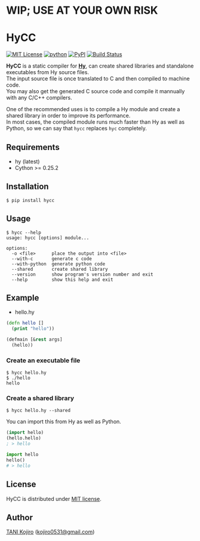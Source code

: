 # WIP; USE AT YOUR OWN RISK
# HyCC
[![MIT License](http://img.shields.io/badge/license-MIT-blue.svg?style=flat)](https://github.com/koji-kojiro/hylang-hycc/blob/master/LICENSE)
[![python](https://img.shields.io/badge/python-2.7%2B%2C%203.3%2B-red.svg)](https://pypi.python.org/pypi/hycc)
[![PyPI](https://img.shields.io/pypi/v/hycc.svg)](https://pypi.python.org/pypi/hycc)
[![Build Status](https://travis-ci.org/koji-kojiro/hylang-hycc.svg?branch=master)](https://travis-ci.org/koji-kojiro/hylang-hycc)

**HyCC** is a static compiler for [**Hy**](https://github.com/hylang/hy), can create shared libraries and standalone executables from Hy source files.  
The input source file is once translated to C and then compiled to machine code.  
You may also get the generated C source code and compile it mannually with any C/C++ compilers.  

One of the recommended uses is to compile a Hy module and create a shared library in order to improve its performance.  
In most cases, the compiled module runs much faster than Hy as well as Python, so we can say that `hycc` replaces `hyc` completely.

## Requirements
- hy (latest)
- Cython >= 0.25.2

## Installation
```
$ pip install hycc
```

## Usage
```
$ hycc --help
usage: hycc [options] module...

options:
  -o <file>      place the output into <file>
  --with-c       generate c code
  --with-python  generate python code
  --shared       create shared library
  --version      show program's version number and exit
  --help         show this help and exit

```
## Example
- hello.hy

```clj
(defn hello []
  (print "hello"))

(defmain [&rest args]
  (hello))
```

### Create an executable file
```
$ hycc hello.hy
$ ./hello
hello
```

### Create a shared library
```
$ hycc hello.hy --shared
```
You can import this from Hy as well as Python.

```clj
(import hello)
(hello.hello)
; > hello
```

```py
import hello
hello()
# > hello
```

## License
HyCC is distributed under [MIT license](LICENSE).

## Author
[TANI Kojiro](https://github.com/koji-kojiro) (kojiro0531@gmail.com)
